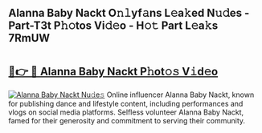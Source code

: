 ## Alanna Baby Nackt O𝚗𝚕yf𝚊ns L𝚎a𝚔ed N𝚞𝚍es - Part-T3t P𝚑𝚘tos Vi𝚍𝚎o - H𝚘𝚝 Part L𝚎a𝚔s 7RmUW

# <h2><a href="http://kf5vx2q.oniu.top/?m=Alanna+Baby+Nackt">🔗👉 🔴 Alanna Baby Nackt P𝚑ot𝚘𝚜 V𝚒d𝚎o</a></h2>

[![Alanna Baby Nackt Nu𝚍e𝚜](https://i.imgur.com/0qMVB7G.gif)](http://kf5vx2q.oniu.top/?m=Alanna+Baby+Nackt)
Online influencer Alanna Baby Nackt, known for publishing dance and lifestyle content, including performances and vlogs on social media platforms. Selfless volunteer Alanna Baby Nackt, famed for their generosity and commitment to serving their community.  

